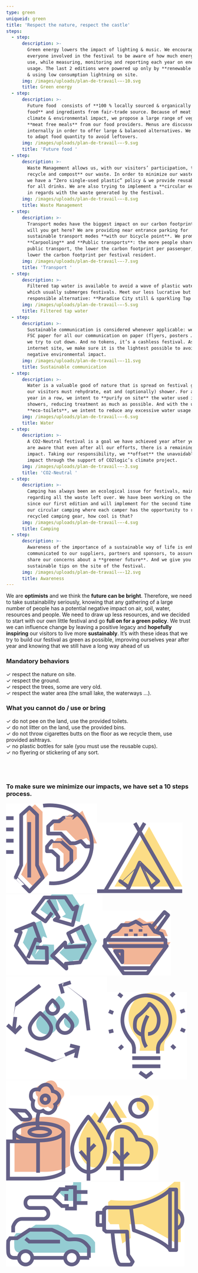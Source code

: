 ```yaml
---
type: green
uniqueid: green
title: 'Respect the nature, respect the castle'
steps:
  - step:
      description: >-
        Green energy lowers the impact of lighting & music. We encourage
        everyone involved in the festival to be aware of how much energy they
        use, while measuring, monitoring and reporting each year on energy
        usage. The last 2 editions were powered up only by **renewable energy**
        & using low consumption lightning on site.
      img: /images/uploads/plan-de-travail-–-10.svg
      title: Green energy
  - step:
      description: >-
        Future food  consists of **100 % locally sourced & organically grown
        food** and ingredients from fair-trade source. Because of meat’s high
        climate & environmental impact, we propose a large range of vegetarian &
        **meat free meals** from our food providers. Menus are discussed
        internally in order to offer large & balanced alternatives. We also try
        to adapt food quantity to avoid leftovers.
      img: /images/uploads/plan-de-travail-–-9.svg
      title: 'Future food '
  - step:
      description: >-
        Waste Management allows us, with our visitors’ participation, to **sort,
        recycle and compost** our waste. In order to minimize our waste stream,
        we have a “Zero single-used plastic” policy & we provide reusable cups
        for all drinks. We are also trying to implement a **circular economy**
        in regards with the waste generated by the festival.
      img: /images/uploads/plan-de-travail-–-8.svg
      title: Waste Management
  - step:
      description: >-
        Transport modes have the biggest impact on our carbon footprint. So how
        will you get here? We are providing near entrance parking for
        sustainable transport modes **with our bicycle point**. We promote
        **Carpooling** and **Public transports**: the more people share a car or
        public transport, the lower the carbon footprint per passenger, the
        lower the carbon footprint per festival resident.
      img: /images/uploads/plan-de-travail-–-7.svg
      title: 'Transport '
  - step:
      description: >-
        Filtered tap water is available to avoid a wave of plastic water bottles
        which usually submerges festivals. Meet our less lucrative but more
        responsible alternative: **Paradise City still & sparkling Tap Water.**
      img: /images/uploads/plan-de-travail-–-5.svg
      title: Filtered tap water
  - step:
      description: >-
        Sustainable communication is considered whenever applicable: we use only
        FSC paper for all our communication on paper (flyers, posters …), which
        we try to cut down. And no tokens, it’s a cashless festival. As for our
        internet site, we make sure it is the lightest possible to avoid any
        negative environmental impact.
      img: /images/uploads/plan-de-travail-–-11.svg
      title: Sustainable communication
  - step:
      description: >-
        Water is a valuable good of nature that is spread on festival ground as
        our visitors must rehydrate, eat and (optionally) shower. For a second
        year in a row, we intent to **purify on site** the water used in our
        showers, reducing treatment as much as possible. And with the use of our
        **eco-toilets**, we intent to reduce any excessive water usage.
      img: /images/uploads/plan-de-travail-–-6.svg
      title: Water
  - step:
      description: >-
        A CO2-Neutral festival is a goal we have achieved year after year. We
        are aware that even after all our efforts, there is a remaining climate
        impact. Taking our responsibility, we **offset** the unavoidable climate
        impact through the support of CO2logic’s climate project.
      img: /images/uploads/plan-de-travail-–-3.svg
      title: 'CO2-Neutral '
  - step:
      description: >-
        Camping has always been an ecological issue for festivals, mainly
        regarding all the waste left over. We have been working on the problem
        since our first edition and will implement for the second time in a row
        our circular camping where each camper has the opportunity to rent
        recycled camping gear, how cool is that?
      img: /images/uploads/plan-de-travail-–-4.svg
      title: Camping
  - step:
      description: >-
        Awareness of the importance of a sustainable way of life is enhanced and
        communicated to our suppliers, partners and sponsors, to assure they
        share our concerns about a **greener future**. And we give you useful
        sustainable tips on the site of the festival.
      img: /images/uploads/plan-de-travail-–-12.svg
      title: Awareness
---
```

<p class="txtblock">We are <strong>optimists</strong> and we think the <strong>future can be bright</strong>. Therefore, we need to take sustainability seriously, knowing that any gathering of a large number of people has a potential negative impact on air, soil, water, resources and people. We need to draw up less resources, and we decided to start with our own little festival and go <strong>full on for a green policy</strong>. We trust we can influence change by leaving a positive legacy and <strong>hopefully inspiring</strong> our visitors to live more <strong>sustainably</strong>. It’s with these ideas that we try to build our festival as green as possible, improving ourselves year after year and knowing that we still have a long way ahead of us</p>

<div>
      <div class="container split center">
        <div class="block50">
          <h3 class="section-heading">Mandatory behaviors</h3>
          <div class="txtblock green page">	✓	respect the nature on site.<br>	✓	respect the ground.<br>	✓	respect the trees, some are very old.<br>	✓	respect the water area (the small lake, the waterways …).</div>
        </div>
        <div class="block50">
          <h3 class="section-heading">What you cannot do / use or bring</h3>
          <div class="txtblock green page">	✓	do not pee on the land, use the provided toilets.<br> ✓ do not litter on the land, use the provided bins.<br>	✓	do not throw cigarettes butts on the floor as we recycle them, use provided ashtrays.<br>	✓	no plastic bottles for sale (you must use the reusable cups).<br>	✓	no flyering or stickering of any sort.</div>
        </div>
      </div>
	<br><br><br><h3 class="section-intro">To make sure we minimize our impacts, we have set a 10 steps process.
</h3>
      <div class="block-icons"><img src="../images/Groupe-11.svg" alt="" class="icon"><img src="../images/Groupe-12.svg" alt="" class="icon"><img src="../images/Groupe-13.svg" alt="" class="icon"><img src="../images/Groupe-14.svg" alt="" class="icon"><img src="../images/Groupe-15.svg" alt="" class="icon"><img src="../images/Groupe-20.svg" alt="" class="icon"><img src="../images/Groupe-19.svg" alt="" class="icon"><img src="../images/Groupe-18.svg" alt="" class="icon"><img src="../images/Groupe-17.svg" alt="" class="icon"><img src="../images/Groupe-16.svg" alt="" class="icon"></div>
    </div>
  </div>

